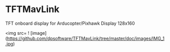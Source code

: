 # TFTMavLink
TFT  onboard display for Arducopter/Pixhawk 
Display 128x160 

<img src=
! [image] (https://github.com/dpsoftware/TFTMavLink/tree/master/doc/images/IMG_1.jpg)
 
